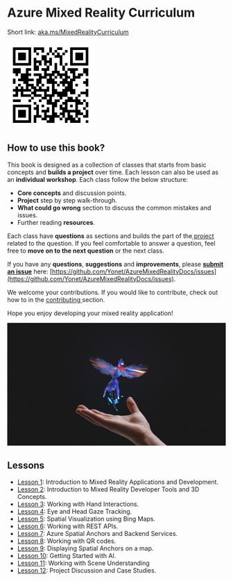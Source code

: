 # Azure Mixed Reality Curriculum

Short link: [aka.ms/MixedRealityCurriculum](https://aka.ms/MixedRealityCurriculum)

![Curriculum Link QR Code](.gitbook/assets/curriculum.png)

## How to use this book?

This book is designed as a collection of classes that starts from basic concepts and **builds a project** over time. Each lesson can also be used as an **individual workshop**. Each class follow the below structure:

* **Core concepts** and discussion points.
* **Project** step by step walk-through.
* **What could go wrong** section to discuss the common mistakes and issues.
* Further reading **resources**.

Each class have **questions** as sections and builds the part of the[ project](https://github.com/Yonet/MixedRealityUnitySamples) related to the question. If you feel comfortable to answer a question, feel free to **move on to the next question** or the next class. 

If you have any **questions**, **suggestions** and **improvements**, please [**submit an issue**](https://help.github.com/en/github/managing-your-work-on-github/creating-an-issue) here: [https://github.com/Yonet/AzureMixedRealityDocs/issues](https://github.com/Yonet/AzureMixedRealityDocs/issues).

We welcome your contributions. If you would like to contribute, check out how to in the [contributing ](how-to-contribute.md)section.

Hope you enjoy developing your mixed reality application!

![](.gitbook/assets/hummingbird.png)

## Lessons

* [Lesson 1](lessons/lesson1/): Introduction to Mixed Reality Applications and Development.
* [Lesson 2](lessons/lesson-2/): Introduction to Mixed Reality Developer Tools and 3D Concepts.
* [Lesson 3](lessons/lesson-3/): Working with Hand Interactions.
* [Lesson 4](lessons/lesson-4/): Eye and Head Gaze Tracking.
* [Lesson 5](lessons/lesson-5/): Spatial Visualization using Bing Maps.
* [Lesson 6](lessons/lesson-6/): Working with REST APIs.
* [Lesson 7](lessons/lesson-7/): Azure Spatial Anchors and Backend Services.
* [Lesson 8](lessons/lesson-9.md): Working with QR codes.
* [Lesson 9](lessons/lesson-8.md): Displaying Spatial Anchors on a map.
* [Lesson 10](lessons/lesson-11.md): Getting Started with AI.
* [Lesson 11](lessons/lesson-10.md): Working with Scene Understanding
* [Lesson 12](lessons/lesson-12.md): Project Discussion and Case Studies.



